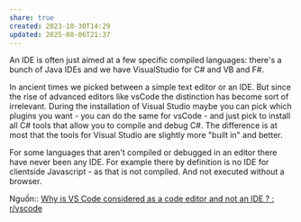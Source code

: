 ```yaml
---
share: true
created: 2023-10-30T14:29
updated: 2025-08-06T21:37
---
```

An IDE is often just aimed at a few specific compiled languages: there's a bunch of Java IDEs and we have VisualStudio for C# and VB and F#.    

In ancient times we picked between a simple text editor or an IDE. But since the rise of advanced editors like vsCode the distinction has become sort of irrelevant. During the installation of Visual Studio maybe you can pick which plugins you want - you can do the same for vsCode - and just pick to install all C# tools that allow you to compile and debug C#. The difference is at most that the tools for Visual Studio are slightly more "built in" and better.

For some languages that aren't compiled or debugged in an editor there have never been any IDE. For example there by definition is no IDE for clientside Javascript - as that is not compiled. And not executed without a browser.

Nguồn:: [Why is VS Code considered as a code editor and not an IDE ? : r/vscode](https://www.reddit.com/r/vscode/comments/1c2akco/comment/kz91o70/)